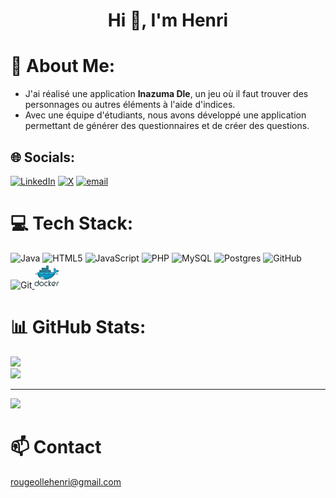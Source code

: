 <h1 align="center">Hi 👋, I'm Henri</h1>

# 💫 About Me:
- J'ai réalisé une application **Inazuma Dle**, un jeu où il faut trouver des personnages ou autres éléments à l'aide d'indices.  
- Avec une équipe d'étudiants, nous avons développé une application permettant de générer des questionnaires et de créer des questions.  


## 🌐 Socials:
[![LinkedIn](https://img.shields.io/badge/LinkedIn-%230077B5.svg?logo=linkedin&logoColor=white)](https://linkedin.com/in/henri-rougeolle) [![X](https://img.shields.io/badge/X-black.svg?logo=X&logoColor=white)](https://x.com/ItsAkuuu_) [![email](https://img.shields.io/badge/Email-D14836?logo=gmail&logoColor=white)](mailto:rougeollehenri@gmail.com) 


# 💻 Tech Stack:
![Java](https://img.shields.io/badge/java-%23ED8B00.svg?style=for-the-badge&logo=openjdk&logoColor=white) ![HTML5](https://img.shields.io/badge/html5-%23E34F26.svg?style=for-the-badge&logo=html5&logoColor=white) ![JavaScript](https://img.shields.io/badge/javascript-%23323330.svg?style=for-the-badge&logo=javascript&logoColor=%23F7DF1E) ![PHP](https://img.shields.io/badge/php-%23777BB4.svg?style=for-the-badge&logo=php&logoColor=white) ![MySQL](https://img.shields.io/badge/mysql-4479A1.svg?style=for-the-badge&logo=mysql&logoColor=white) ![Postgres](https://img.shields.io/badge/postgres-%23316192.svg?style=for-the-badge&logo=postgresql&logoColor=white) ![GitHub](https://img.shields.io/badge/github-%23121011.svg?style=for-the-badge&logo=github&logoColor=white) ![Git](https://img.shields.io/badge/git-%23F05033.svg?style=for-the-badge&logo=git&logoColor=white)<a href="https://www.docker.com/" target="_blank" rel="noreferrer"> <img src="https://raw.githubusercontent.com/devicons/devicon/master/icons/docker/docker-original-wordmark.svg" alt="docker" width="40" height="40"/> </a>

# 📊 GitHub Stats:
![](https://github-readme-stats.vercel.app/api?username=HenriAku&theme=dark&hide_border=false&include_all_commits=false&count_private=false)<br/>
![](https://github-readme-stats.vercel.app/api/top-langs/?username=HenriAku&theme=dark&hide_border=false&include_all_commits=false&count_private=false&layout=compact)

---
[![](https://visitcount.itsvg.in/api?id=HenriAku&icon=0&color=0)](https://visitcount.itsvg.in)

<!-- Proudly created with GPRM ( https://gprm.itsvg.in ) -->

# 📫  Contact
rougeollehenri@gmail.com


